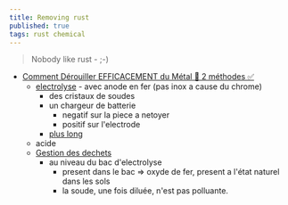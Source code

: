 ```yaml
---
title: Removing rust
published: true
tags: rust chemical
---
```

> Nobody like rust - ;-) 

- [Comment Dérouiller EFFICACEMENT du Métal 🤘 2 méthodes ✅](https://www.youtube.com/watch?v=v0ZbF-2DmQg)
	- [electrolyse](https://www.youtube.com/watch?v=09ck7R9zvUw) - avec anode en fer (pas inox a cause du chrome)
    	- des cristaux de soudes
        - un chargeur de batterie
        	- negatif sur la piece a netoyer
            - positif sur l'electrode
        - [plus long](https://www.youtube.com/watch?v=V-prcdrvb_E)
    - acide
	- [Gestion des dechets](https://youtu.be/v0ZbF-2DmQg?si=_OS0ufl1NnNUXmLn&t=806)
    	- au niveau du bac d'electrolyse
        	- present dans le bac => oxyde de fer, present a l'état naturel dans les sols
            - la soude, une fois diluée, n'est pas polluante.